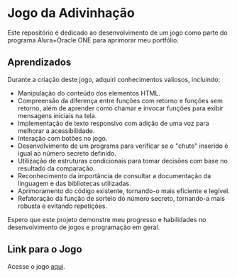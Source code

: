 # Jogo da Adivinhação

Este repositório é dedicado ao desenvolvimento de um jogo como parte do programa Alura+Oracle ONE para aprimorar meu portfólio.

## Aprendizados

Durante a criação deste jogo, adquiri conhecimentos valiosos, incluindo:

- Manipulação do conteúdo dos elementos HTML.
- Compreensão da diferença entre funções com retorno e funções sem retorno, além de aprender como chamar e invocar funções para exibir mensagens iniciais na tela.
- Implementação de texto responsivo com adição de uma voz para melhorar a acessibilidade.
- Interação com botões no jogo.
- Desenvolvimento de um programa para verificar se o "chute" inserido é igual ao número secreto definido.
- Utilização de estruturas condicionais para tomar decisões com base no resultado da comparação.
- Reconhecimento da importância de consultar a documentação da linguagem e das bibliotecas utilizadas.
- Aprimoramento do código existente, tornando-o mais eficiente e legível.
- Refatoração da função de sorteio do número secreto, tornando-a mais robusta e evitando repetições.

Espero que este projeto demonstre meu progresso e habilidades no desenvolvimento de jogos e programação em geral.

## Link para o Jogo

Acesse o jogo [aqui](https://jogo-do-numero-secreto-jade-three.vercel.app/).
